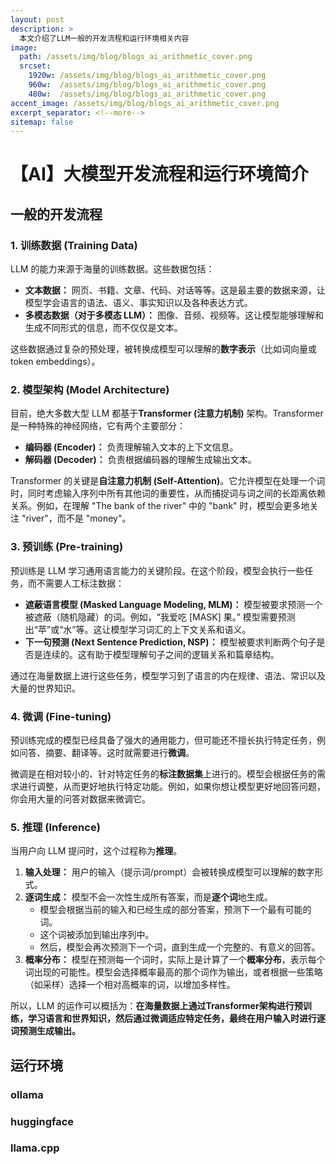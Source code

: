 ```yaml
---
layout: post
description: > 
  本文介绍了LLM一般的开发流程和运行环境相关内容
image: 
  path: /assets/img/blog/blogs_ai_arithmetic_cover.png
  srcset: 
    1920w: /assets/img/blog/blogs_ai_arithmetic_cover.png
    960w:  /assets/img/blog/blogs_ai_arithmetic_cover.png
    480w:  /assets/img/blog/blogs_ai_arithmetic_cover.png
accent_image: /assets/img/blog/blogs_ai_arithmetic_cover.png
excerpt_separator: <!--more-->
sitemap: false
---
```

# 【AI】大模型开发流程和运行环境简介
## 一般的开发流程
### 1. 训练数据 (Training Data)
LLM 的能力来源于海量的训练数据。这些数据包括：

* **文本数据：** 网页、书籍、文章、代码、对话等等。这是最主要的数据来源，让模型学会语言的语法、语义、事实知识以及各种表达方式。
* **多模态数据（对于多模态 LLM）：** 图像、音频、视频等。这让模型能够理解和生成不同形式的信息，而不仅仅是文本。

这些数据通过复杂的预处理，被转换成模型可以理解的**数字表示**（比如词向量或 token embeddings）。

### 2. 模型架构 (Model Architecture)
目前，绝大多数大型 LLM 都基于**Transformer (注意力机制)** 架构。Transformer 是一种特殊的神经网络，它有两个主要部分：

* **编码器 (Encoder)：** 负责理解输入文本的上下文信息。
* **解码器 (Decoder)：** 负责根据编码器的理解生成输出文本。

Transformer 的关键是**自注意力机制 (Self-Attention)**。它允许模型在处理一个词时，同时考虑输入序列中所有其他词的重要性，从而捕捉词与词之间的长距离依赖关系。例如，在理解 "The bank of the river" 中的 "bank" 时，模型会更多地关注 "river"，而不是 "money"。

### 3. 预训练 (Pre-training)
预训练是 LLM 学习通用语言能力的关键阶段。在这个阶段，模型会执行一些任务，而不需要人工标注数据：

* **遮蔽语言模型 (Masked Language Modeling, MLM)：** 模型被要求预测一个被遮蔽（随机隐藏）的词。例如，“我爱吃 [MASK] 果。” 模型需要预测出“苹”或“水”等。这让模型学习词汇的上下文关系和语义。
* **下一句预测 (Next Sentence Prediction, NSP)：** 模型被要求判断两个句子是否是连续的。这有助于模型理解句子之间的逻辑关系和篇章结构。

通过在海量数据上进行这些任务，模型学习到了语言的内在规律、语法、常识以及大量的世界知识。

### 4. 微调 (Fine-tuning)
预训练完成的模型已经具备了强大的通用能力，但可能还不擅长执行特定任务，例如问答、摘要、翻译等。这时就需要进行**微调**。

微调是在相对较小的、针对特定任务的**标注数据集**上进行的。模型会根据任务的需求进行调整，从而更好地执行特定功能。例如，如果你想让模型更好地回答问题，你会用大量的问答对数据来微调它。

### 5. 推理 (Inference)
当用户向 LLM 提问时，这个过程称为**推理**。

1.  **输入处理：** 用户的输入（提示词/prompt）会被转换成模型可以理解的数字形式。
2.  **逐词生成：** 模型不会一次性生成所有答案，而是**逐个词**地生成。
    * 模型会根据当前的输入和已经生成的部分答案，预测下一个最有可能的词。
    * 这个词被添加到输出序列中。
    * 然后，模型会再次预测下一个词，直到生成一个完整的、有意义的回答。
3.  **概率分布：** 模型在预测每一个词时，实际上是计算了一个**概率分布**，表示每个词出现的可能性。模型会选择概率最高的那个词作为输出，或者根据一些策略（如采样）选择一个相对高概率的词，以增加多样性。

所以，LLM 的运作可以概括为：**在海量数据上通过Transformer架构进行预训练，学习语言和世界知识，然后通过微调适应特定任务，最终在用户输入时进行逐词预测生成输出。**
## 运行环境
### ollama

### huggingface

### llama.cpp
